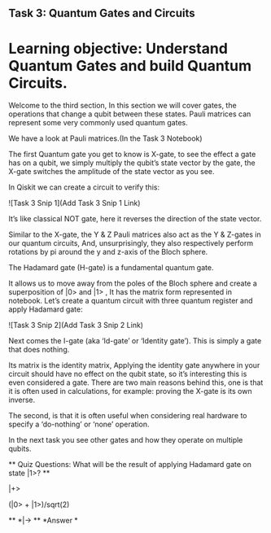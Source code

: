 ## Task 3: Quantum Gates and Circuits

# Learning objective: Understand Quantum Gates and build Quantum Circuits.

Welcome to the third section, In this section we will cover gates, the operations that change a qubit between these states. Pauli matrices can represent some very commonly used quantum gates.

We have a look at Pauli matrices.(In the Task 3 Notebook)

The first Quantum gate you get to know is X-gate, to see the effect a gate has on a qubit, we simply multiply the qubit’s state vector by the gate, the X-gate switches the amplitude of the state vector as you see. 

In Qiskit we can create a circuit to verify this:

![Task 3 Snip 1](Add Task 3 Snip 1 Link)

It’s like classical NOT gate, here it reverses the direction of the state vector.

Similar to the X-gate, the Y & Z Pauli matrices also act as the Y & Z-gates in our quantum circuits, And, unsurprisingly, they also respectively perform rotations by pi around the y and z-axis of the Bloch sphere.

The Hadamard gate (H-gate) is a fundamental quantum gate. 

It allows us to move away from the poles of the Bloch sphere and create a superposition of |0> and |1> , It has the matrix form represented in notebook. Let’s create a quantum circuit with three quantum register and apply Hadamard gate:

![Task 3 Snip 2](Add Task 3 Snip 2 Link)

Next comes the I-gate (aka ‘Id-gate’ or ‘Identity gate’). This is simply a gate that does nothing. 

Its matrix is the identity matrix, Applying the identity gate anywhere in your circuit should have no effect on the qubit state, so it’s interesting this is even considered a gate. There are two main reasons behind this, one is that it is often used in calculations, for example: proving the X-gate is its own inverse. 

The second, is that it is often useful when considering real hardware to specify a ‘do-nothing’ or ‘none’ operation. 

In the next task you see other gates and how they operate on multiple qubits.

** Quiz Questions: What will be the result of applying Hadamard gate on state |1>? **

|+>

(|0> + |1>)/sqrt(2)

** *|-> ** *Answer *
